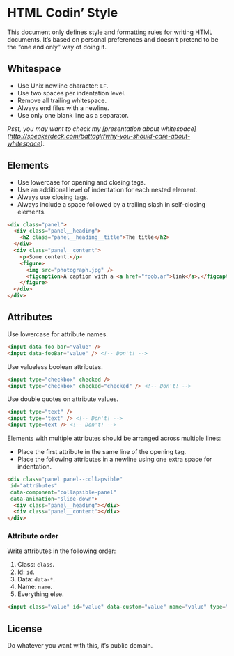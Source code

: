 # HTML Codin’ Style

This document only defines style and formatting rules for writing HTML documents.
It’s based on personal preferences and doesn’t pretend to be the “one and only”
way of doing it.

## Whitespace

+ Use Unix newline character: `LF`.
+ Use two spaces per indentation level.
+ Remove all trailing whitespace.
+ Always end files with a newline.
+ Use only one blank line as a separator.

_Psst, you may want to check my [presentation about whitespace]
(http://speakerdeck.com/battaglr/why-you-should-care-about-whitespace)_.

## Elements

+ Use lowercase for opening and closing tags.
+ Use an additional level of indentation for each nested element.
+ Always use closing tags.
+ Always include a space followed by a trailing slash in self-closing elements.

```html
<div class="panel">
  <div class="panel__heading">
    <h2 class="panel__heading__title">The title</h2>
  </div>
  <div class="panel__content">
    <p>Some content.</p>
    <figure>
      <img src="photograph.jpg" />
      <figcaption>A caption with a <a href="foob.ar">link</a>.</figcaption>
    </figure>
  </div>
</div>
```

## Attributes

Use lowercase for attribute names.

```html
<input data-foo-bar="value" />
<input data-fooBar="value" /> <!-- Don't! -->
```

Use valueless boolean attributes.

```html
<input type="checkbox" checked />
<input type="checkbox" checked="checked" /> <!-- Don't! -->
```

Use double quotes on attribute values.

```html
<input type="text" />
<input type='text' /> <!-- Don't! -->
<input type=text /> <!-- Don't! -->
```

Elements with multiple attributes should be arranged across multiple lines:

+ Place the first attribute in the same line of the opening tag.
+ Place the following attributes in a newline using one extra space
  for indentation.

```html
<div class="panel panel--collapsible"
 id="attributes"
 data-component="collapsible-panel"
 data-animation="slide-down">
  <div class="panel__heading"></div>
  <div class="panel__content"></div>
</div>
```

### Attribute order

Write attributes in the following order:

1. Class: `class`.
2. Id: `id`.
3. Data: `data-*`.
4. Name: `name`.
5. Everything else.

````html
<input class="value" id="value" data-custom="value" name="value" type="value" />
````

## License

Do whatever you want with this, it’s public domain.
